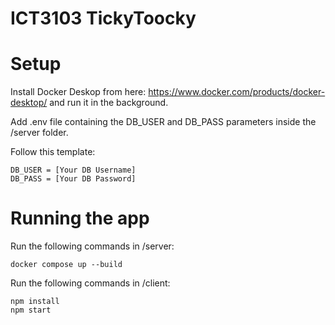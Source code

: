 # ICT3103 TickyToocky

# Setup

Install Docker Deskop from here: https://www.docker.com/products/docker-desktop/ and run it in the background.

Add .env file containing the DB_USER and DB_PASS parameters inside the /server folder.

Follow this template:

```env
DB_USER = [Your DB Username]
DB_PASS = [Your DB Password]
```

# Running the app

Run the following commands in /server:

`docker compose up --build`

Run the following commands in /client:

```
npm install
npm start
```
